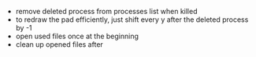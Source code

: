 - remove deleted process from processes list when killed
- to redraw the pad efficiently, just shift every y after the deleted process by -1
- open used files once at the beginning
- clean up opened files after
